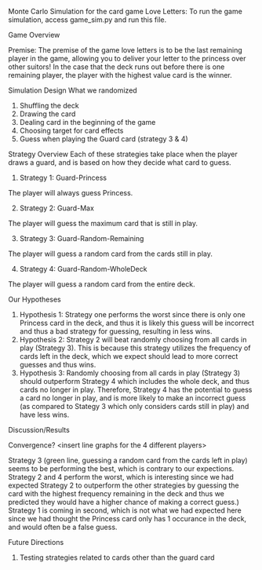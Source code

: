 Monte Carlo Simulation for the card game Love Letters:
To run the game simulation, access game_sim.py and run this file.

Game Overview

Premise: The premise of the game love letters is to be the last remaining player in the game, allowing you to deliver your letter to the princess over other suitors! In the case that the deck runs out before there is one remaining player, the player with the highest value card is the winner.

Simulation Design
What we randomized
1. Shuffling the deck
2. Drawing the card
3. Dealing card in the beginning of the game
4. Choosing target for card effects
5. Guess when playing the Guard card (strategy 3 & 4)

Strategy Overview
Each of these strategies take place when the player draws a guard, and is based on how they decide what card to guess.
1. Strategy 1: Guard-Princess

The player will always guess Princess.

2. Strategy 2: Guard-Max

The player will guess the maximum card that is still in play.

3. Strategy 3: Guard-Random-Remaining

The player will guess a random card from the cards still in play.

4. Strategy 4: Guard-Random-WholeDeck

The player will guess a random card from the entire deck.

Our Hypotheses
1. Hypothesis 1: Strategy one performs the worst since there is only one Princess card in the deck, and thus it is likely this guess will be incorrect and thus a bad strategy for guessing, resulting in less wins.
2. Hypothesis 2: Strategy 2 will beat randomly choosing from all cards in play (Strategy 3). This is because this strategy utilizes the frequency of cards left in the deck, which we expect should lead to more correct guesses and thus wins.
3. Hypothesis 3: Randomly choosing from all cards in play (Strategy 3) should outperform Strategy 4 which includes the whole deck, and thus cards no longer in play. Therefore, Strategy 4 has the potential to guess a card no longer in play, and is more likely to make an incorrect guess (as compared to Stategy 3 which only considers cards still in play) and have less wins.

Discussion/Results

Convergence?
<insert line graphs for the 4 different players>
<insert bar graph>

Strategy 3 (green line, guessing a random card from the cards left in play) seems to be performing the best, which is contrary to our expections.
Strategy 2 and 4 perform the worst, which is interesting since we had expected Strategy 2 to outperform the other strategies by guessing the card with the highest frequency remaining in the deck and thus we predicted they would have a higher chance of making a correct guess.)
Strategy 1 is coming in second, which is not what we had expected here since we had thought the Princess card only has 1 occurance in the deck, and would often be a false guess.

Future Directions
1. Testing strategies related to cards other than the guard card